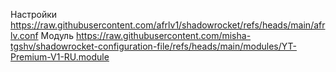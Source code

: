 Настройки https://raw.githubusercontent.com/afrlv1/shadowrocket/refs/heads/main/afrlv.conf
Модуль https://raw.githubusercontent.com/misha-tgshv/shadowrocket-configuration-file/refs/heads/main/modules/YT-Premium-V1-RU.module
